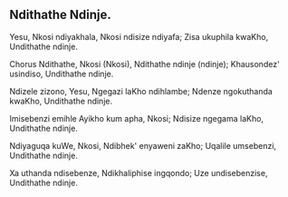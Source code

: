 ## Ndithathe Ndinje.

Yesu, Nkosi ndiyakhala, Nkosi ndisize ndiyafa;
Zisa ukuphila kwaKho, Undithathe ndinje.

Chorus
Ndithathe, Nkosi (Nkosi), Ndithathe ndinje (ndinje);
Khausondez' usindiso, Undithathe ndinje.

Ndizele zizono, Yesu, Ngegazi laKho ndihlambe;
Ndenze ngokuthanda kwaKho, Undithathe ndinje.

Imisebenzi emihle Ayikho kum apha, Nkosi;
Ndisize ngegama laKho, Undithathe ndinje.

Ndiyaguqa kuWe, Nkosi, Ndibhek' enyaweni zaKho;
Uqalile umsebenzi, Undithathe ndinje.

Xa uthanda ndisebenze, Ndikhaliphise ingqondo;
Uze undisebenzise, Undithathe ndinje.

